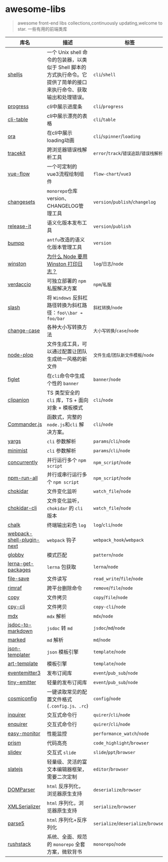 # awesome-libs

> awesome front-end libs collections,continuously updating,welcome to star.
> 一些有用的前端类库

| 库名                                                                                 | 描述                                                                              | 标签                                |
| ------------------------------------------------------------------------------------ | --------------------------------------------------------------------------------- | ----------------------------------- |
|[shelljs](https://www.npmjs.com/package/shelljs)|一个 Unix shell 命令的包装器，以类似于 Shell 脚本的方式执行命令。它提供了简单的接口来执行命令、获取输出和处理错误。|`cli`/`shell`|
|[progress](https://www.npmjs.com/package/progress)|cli中展示进度条|`cli`/`progress`|
|[cli-table](https://github.com/Automattic/cli-table)|cli中展示漂亮的表格|`cli`/`table`|
|[ora](https://github.com/sindresorhus/ora)|在cli中展示loading动画|`cli`/`spinner`/`loading`|
|[tracekit](https://github.com/csnover/TraceKit)|跨浏览器错误栈解析工具|`error`/`track`/`错误追踪`/`错误栈解析`|
|[vue-flow](https://github.com/bcakmakoglu/vue-flow)|一个可定制的vue3流程绘制组件|`flow-chart`/`vue3`|
|[changesets](https://github.com/changesets/changesets)|`monorepo`仓库version、CHANGELOG管理工具|`version`/`publish`/`changelog`|
| [release-it](https://www.npmjs.com/package/release-it)                               | 语义化版本发布工具                                                   | `version`/`publish`                 |
| [bumpp](https://www.npmjs.com/package/bumpp)                                         | `antfu`改造的语义化版本管理工具                                                   | `version`                 |
| [winston](https://github.com/winstonjs/winston)                                      | [为什么 Node 要用 Winston 打印日志？](https://juejin.cn/post/7294638699417190410) | `log`/`日志`/`node`                 |
| [verdaccio](https://github.com/verdaccio/verdaccio)                                  | 可独立部署的 `npm` 私服解决方案                                                   | `npm`/`私服`                        |
| [slash](https://www.npmjs.com/package/slash)                                         | 将 `Windows` 反斜杠路径转换为斜杠路径：`foo\\bar ➔ foo/bar`                       | `斜杠转换`/`node`                   |
| [change-case](https://www.npmjs.com/package/change-case)                             | 各种大小写转换方法                                                                | `大小写转换`/`case`/`node`          |
| [node-plop](https://github.com/plopjs/plop#readme)                                   | 文件生成工具，可以通过配置让团队生成统一风格的新文件                              | `文件生成`/`团队新文件模板`/`node`  |
| [figlet](https://www.npmjs.com/package/figlet)                                       | 在`cli`命令中生成个性的 `banner`                                                  | `banner`/`node`                     |
| [clipanion](https://github.com/arcanis/clipanion)                                    | TS 类型安全的 `cli` 库，TS + 面向对象 + 模板模式                                  | `cli`/`node`                        |
| [Commander.js](https://github.com/tj/commander.js)                                   | 函数式，完整的 `node.js`和`cli` 解决方案。                                        | `cli`/`node`                        |
| [yargs](https://www.npmjs.com/package/yargs)                                         | `cli` 参数解析                                                                    | `params`/`cli`/`node`               |
| [minimist](https://www.npmjs.com/package/minimist)                                   | `cli` 参数解析                                                                    | `params`/`cli`/`node`               |
| [concurrently](https://www.npmjs.com/package/concurrently)                           | 并行运行多个 `npm script`                                                         | `npm_script`/`node`                 |
| [npm-run-all](https://www.npmjs.com/package/npm-run-all)                             | 并行或串行运行多个 `npm script`                                                   | `npm_script`/`node`                 |
| [chokidar](https://www.npmjs.com/package/chokidar)                                   | 文件变化监听                                                                      | `watch_file`/`node`                 |
| [chokidar-cli](https://www.npmjs.com/package/chokidar-cli)                           | 文件变化监听，`chokidar` 的 `cli` 版本                                            | `watch_file`/`node`                 |
| [chalk](https://www.npmjs.com/package/chalk)                                         | 终端输出彩色 `log`                                                                | `log`/`cli`/`node`                  |
| [webpack-shell-plugin-next](https://www.npmjs.com/package/webpack-shell-plugin-next) | `webpack` 钩子                                                                    | `webpack_hook`/`webpack`            |
| [globby](https://www.npmjs.com/package/globby)                                       | 模式匹配                                                                          | `pattern`/`node`                    |
| [lerna-get-packages](https://www.npmjs.com/package/lerna-get-packages)               | `lerna` 包获取                                                                    | `lerna`/`node`                      |
| [file-save](https://www.npmjs.com/package/file-save)                                 | 文件读写                                                                          | `read_write`/`file`/`node`          |
| [rimraf](https://www.npmjs.com/package/rimraf)                                       | 跨平台删除命令                                                                    | `remove`/`file`/`node`              |
| [copy](https://www.npmjs.com/package/copy)                                           | 文件拷贝                                                                          | `copy`/`file`/`node`                |
| [cpy-cli]([https://www.npmjs.com/package/copy](https://www.npmjs.com/package/cpy-cli))                                           | 文件拷贝                                                                          | `copy-cli`/`node`                |
| [mdx](https://github.com/mdx-js/mdx)                                                 | `mdx` 解析                                                                        | `mdx`/`node`                        |
| [jsdoc-to-markdown](https://www.npmjs.com/package/jsdoc-to-markdown)                 | `jsdoc` 转 `md`                                                                   | `jsdoc`/`md`/`node`                 |
| [marked](https://www.npmjs.com/package/marked)                                       | `md` 解析                                                                         | `md`/`node`                         |
| [json-templater](https://www.npmjs.com/package/json-templater)                       | `json` 模板引擎                                                                   | `template`/`node`                   |
| [art-template](https://github.com/aui/art-template)                                  | 模板引擎                                                                          | `template`/`node`                   |
| [eventemitter3](https://www.npmjs.com/package/eventemitter3)                         | 发布订阅库                                                                        | `event`/`pub_sub`/`node`            |
| [tiny-emitter](https://www.npmjs.com/package/tiny-emitter)                           | 轻量的发布订阅库                                                                        | `event`/`pub_sub`/`node`            |
| [cosmiconfig](https://github.com/davidtheclark/cosmiconfig)                          | 一键读取常见的配置文件格式(`.config.js、.rc`)                                     | `config`/`node`                     |
| [inquirer](https://www.npmjs.com/package/inquirer)                                   | 交互式命令行                                                                      | `quirer`/`cli`/`node`               |
| [enquirer](https://www.npmjs.com/package/enquirer)                                   | 交互式命令行                                                                      | `quirer`/`cli`/`node`               |
| [easy-monitor](https://github.com/hyj1991/easy-monitor)                              | 性能监控                                                                          | `performance_watch`/`node`          |
| [prism](https://github.com/PrismJS/prism)                                            | 代码高亮                                                                          | `code_highlight`/`browser`          |
| [slidev](https://github.com/slidevjs/slidev)                                         | 交互式 `slide`                                                                    | `slide`/`ppt`/`browser`             |
| [slatejs](https://www.slatejs.org/)                                                  | 轻量级、灵活的富文本编辑器框架，需要二次定制                                      | `editor`/`browser`                  |
| [DOMParser](https://developer.mozilla.org/zh-CN/docs/Web/API/DOMParser)              | `html` 反序列化，浏览器原生支持                                                   | `deserialize`/`browser`             |
| [XMLSerializer](https://developer.mozilla.org/zh-CN/docs/Web/API/XMLSerializer)      | `html` 序列化，浏览器原生支持                                                     | `serialize`/`browser`               |
| [parse5](https://www.npmjs.com/package/parse5)                                       | `html` 序列化+反序列化                                                            | `serialize`/`deserialize`/`browser` |
| [rushstack](https://github.com/microsoft/rushstack)                                  | 系统、全面、规范的 `monorepo` 全套方案，微软背书                                  | `monorepo`/`node`                   |
